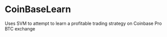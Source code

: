 # CoinBaseLearn
Uses SVM to attempt to learn a profitable trading strategy on Coinbase Pro BTC exchange
